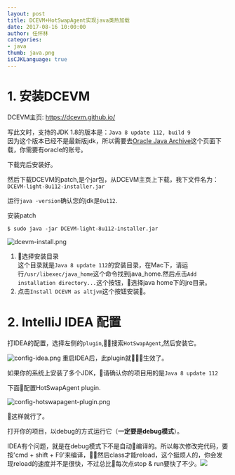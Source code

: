 ```yaml
---
layout: post
title: DCEVM+HotSwapAgent实现java类热加载
date: 2017-08-16 10:00:00
author: 任怀林
categories:
- java
thumb: java.png
isCJKLanguage: true
---
```


# 1.  安装DCEVM

DCEVM主页: https://dcevm.github.io/   

写此文时，支持的JDK 1.8的版本是：`Java 8 update 112, build 9`   
因为这个版本已经不是最新版jdk，所以需要去[Oracle Java Archive](http://www.oracle.com/technetwork/java/archive-139210.html)这个页面下载，你需要有oracle的账号。

下载完后安装好。

然后下载DCEVM的patch,是个jar包，从DCEVM主页上下载，我下文件名为：`DCEVM-light-8u112-installer.jar`

运行`java -version`确认您的jdk是`8u112`.

安装patch

```
$ sudo java -jar DCEVM-light-8u112-installer.jar
```

![dcevm-install.png](/assets/img/blog/2017/08/16/dcevm-install.png)

1. 选择安装目录   
   这个目录就是`Java 8 update 112`的安装目录，在Mac下，请运行`/usr/libexec/java_home`这个命令找到java_home.然后点击`Add installation directory...`这个按钮，选择java home下的jre目录。
2. 点击`Install DCEVM as altjvm`这个按钮安装。

# 2.   IntelliJ IDEA  配置

打IDEA的配置，选择左侧的`plugin`,搜索`HotSwapAgent`,然后安装它。

![config-idea.png](/assets/img/blog/2017/08/16/config-idea.png)
重启IDEA后，此plugin就生效了。

如果你的系统上安装了多个JDK，请确认你的项目用的是`Java 8 update 112`

下面配置HotSwapAgent plugin.

![config-hotswapagent-plugin.png](/assets/img/blog/2017/08/16/config-hotswapagent-plugin.png)

这样就行了。

打开你的项目，以debug的方式运行它（__一定要是debug模式__）。

IDEA有个问题，就是在debug模式下不是自动编译的。所以每次修改完代码，要按'cmd + shift + F9'来编译，然后class才能reload，这个挺烦人的，你会发现reload的速度并不是很快，不过总比每次点stop & run要快了不少。![](/Users/harley/Downloads/WX20201208-145543@2x.png)
